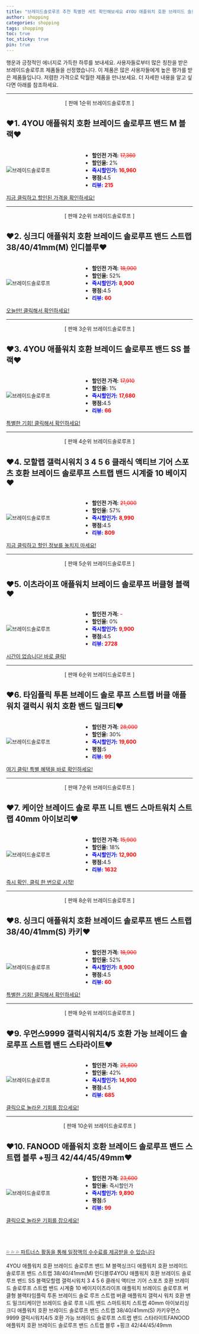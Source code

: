 ```yaml
---
title: "브레이드솔로루프 추천 특별한 세트 확인해보세요 4YOU 애플워치 호환 브레이드 솔로루프"
author: shopping
categories: shopping
tags: shopping
toc: true
toc_sticky: true
pin: true
---
```

행운과 긍정적인 에너지로 가득한 하루를 보내세요. 사용자들로부터 많은 칭찬을 받은 브레이드솔로루프 제품들을 선정했습니다. 이 제품은 많은 사용자들에게 높은 평가를 받은 제품들입니다. 저렴한 가격으로 탁월한 제품을 만나보세요. 더 자세한 내용을 알고 싶다면 아래를 참조하세요.

---
<p class="toplist" style="margin: 0 auto; display: block; width: fit-content;">[ 판매 1순위 브레이드솔로루프 ]</p>

<h2><strong>❤️1. 4YOU 애플워치 호환 브레이드 솔로루프 밴드 M 블랙❤️</strong></h2>

<div style="display: flex; align-items: center;">
    <div style="flex: 0.4;">
        <img src="https://thumbnail9.coupangcdn.com/thumbnails/remote/230x230ex/image/rs_quotation_api/3jws5wuo/0978d711ef294ff7a2cf38c92a0ca0af.jpg" alt="브레이드솔로루프" style="max-width: 100%;">
    </div>
    <div style="flex: 0.6; margin-left: 10px;">
        <ul>
            <li><strong>할인전 가격:</strong> <del style="color: red;">17,360</del></li>
            <li><strong>할인율:</strong> 2%</li>
            <li><span style='color:blue'><strong>즉시할인가:</strong></span> <span style='color:red'><strong>16,960</strong></span></li>
            <li><strong>평점:</strong>4.5</li>
            <li><span style='color:blue'><strong>리뷰:</strong></span> <span style='color:red'><strong>215</strong></span></li>
        </ul>
    </div>
</div>
<div class="center">
    <a href="https://William4Davisa.github.io?lptag=AF9450613&subid=githubio&pageKey=5392884259&traceid=V0-153&itemId=8047165357&vendorItemId=75335732832" class="myButton">
        지금 클릭하고 할인된 가격을 확인하세요!
    </a>
</div>


---
<p class="toplist" style="margin: 0 auto; display: block; width: fit-content;">[ 판매 2순위 브레이드솔로루프 ]</p>

<h2><strong>❤️2. 싱크디 애플워치 호환 브레이드 솔로루프 밴드 스트랩 38/40/41mm(M) 인디블루❤️</strong></h2>

<div style="display: flex; align-items: center;">
    <div style="flex: 0.4;">
        <img src="https://thumbnail10.coupangcdn.com/thumbnails/remote/230x230ex/image/vendor_inventory/79bc/8409bbaa78e0cc1268c1d6a5b659bebed20ba953891b59f846a0ae3537f0.jpg" alt="브레이드솔로루프" style="max-width: 100%;">
    </div>
    <div style="flex: 0.6; margin-left: 10px;">
        <ul>
            <li><strong>할인전 가격:</strong> <del style="color: red;">18,900</del></li>
            <li><strong>할인율:</strong> 52%</li>
            <li><span style='color:blue'><strong>즉시할인가:</strong></span> <span style='color:red'><strong>8,900</strong></span></li>
            <li><strong>평점:</strong>4.5</li>
            <li><span style='color:blue'><strong>리뷰:</strong></span> <span style='color:red'><strong>60</strong></span></li>
        </ul>
    </div>
</div>
<div class="center">
    <a href="https://William4Davisa.github.io?lptag=AF9450613&subid=githubio&pageKey=7915018083&traceid=V0-153&itemId=21727398526&vendorItemId=88776597036" class="myButton">
        오늘만! 클릭해서 확인하세요!
    </a>
</div>


---
<p class="toplist" style="margin: 0 auto; display: block; width: fit-content;">[ 판매 3순위 브레이드솔로루프 ]</p>

<h2><strong>❤️3. 4YOU 애플워치 호환 브레이드 솔로루프 밴드 SS 블랙❤️</strong></h2>

<div style="display: flex; align-items: center;">
    <div style="flex: 0.4;">
        <img src="https://thumbnail9.coupangcdn.com/thumbnails/remote/230x230ex/image/rs_quotation_api/3jws5wuo/0978d711ef294ff7a2cf38c92a0ca0af.jpg" alt="브레이드솔로루프" style="max-width: 100%;">
    </div>
    <div style="flex: 0.6; margin-left: 10px;">
        <ul>
            <li><strong>할인전 가격:</strong> <del style="color: red;">17,910</del></li>
            <li><strong>할인율:</strong> 1%</li>
            <li><span style='color:blue'><strong>즉시할인가:</strong></span> <span style='color:red'><strong>17,680</strong></span></li>
            <li><strong>평점:</strong>4.5</li>
            <li><span style='color:blue'><strong>리뷰:</strong></span> <span style='color:red'><strong>66</strong></span></li>
        </ul>
    </div>
</div>
<div class="center">
    <a href="https://William4Davisa.github.io?lptag=AF9450613&subid=githubio&pageKey=7755638766&traceid=V0-153&itemId=8047158373&vendorItemId=75335724363" class="myButton">
        특별한 기회! 클릭해서 확인하세요!
    </a>
</div>


---
<p class="toplist" style="margin: 0 auto; display: block; width: fit-content;">[ 판매 4순위 브레이드솔로루프 ]</p>

<h2><strong>❤️4. 모할랩 갤럭시워치 3 4 5 6 클래식 액티브 기어 스포츠 호환 브레이드 솔로루프 스트랩 밴드 시계줄 10 베이지❤️</strong></h2>

<div style="display: flex; align-items: center;">
    <div style="flex: 0.4;">
        <img src="https://thumbnail9.coupangcdn.com/thumbnails/remote/230x230ex/image/vendor_inventory/9c19/5cde8124124bbd0cea3fad64083a77f2689a7d9d5cf5e1ac0d27f7bf14f6.png" alt="브레이드솔로루프" style="max-width: 100%;">
    </div>
    <div style="flex: 0.6; margin-left: 10px;">
        <ul>
            <li><strong>할인전 가격:</strong> <del style="color: red;">21,000</del></li>
            <li><strong>할인율:</strong> 57%</li>
            <li><span style='color:blue'><strong>즉시할인가:</strong></span> <span style='color:red'><strong>8,990</strong></span></li>
            <li><strong>평점:</strong>4.5</li>
            <li><span style='color:blue'><strong>리뷰:</strong></span> <span style='color:red'><strong>809</strong></span></li>
        </ul>
    </div>
</div>
<div class="center">
    <a href="https://William4Davisa.github.io?lptag=AF9450613&subid=githubio&pageKey=7680277838&traceid=V0-153&itemId=20263547995&vendorItemId=87350972577" class="myButton">
        지금 클릭하고 할인 정보를 놓치지 마세요!
    </a>
</div>


---
<p class="toplist" style="margin: 0 auto; display: block; width: fit-content;">[ 판매 5순위 브레이드솔로루프 ]</p>

<h2><strong>❤️5. 이츠라이프 애플워치 브레이드 솔로루프 버클형 블랙❤️</strong></h2>

<div style="display: flex; align-items: center;">
    <div style="flex: 0.4;">
        <img src="https://thumbnail8.coupangcdn.com/thumbnails/remote/230x230ex/image/retail/images/2022/12/12/13/9/ec97314b-6f4d-4596-a40c-379667c51e5b.jpg" alt="브레이드솔로루프" style="max-width: 100%;">
    </div>
    <div style="flex: 0.6; margin-left: 10px;">
        <ul>
            <li><strong>할인전 가격:</strong> <del style="color: red;">-</del></li>
            <li><strong>할인율:</strong> 0%</li>
            <li><span style='color:blue'><strong>즉시할인가:</strong></span> <span style='color:red'><strong>9,900</strong></span></li>
            <li><strong>평점:</strong>4.5</li>
            <li><span style='color:blue'><strong>리뷰:</strong></span> <span style='color:red'><strong>2728</strong></span></li>
        </ul>
    </div>
</div>
<div class="center">
    <a href="https://William4Davisa.github.io?lptag=AF9450613&subid=githubio&pageKey=6988286454&traceid=V0-153&itemId=17095085638&vendorItemId=84268948546" class="myButton">
        시간이 없습니다! 바로 클릭!
    </a>
</div>


---
<p class="toplist" style="margin: 0 auto; display: block; width: fit-content;">[ 판매 6순위 브레이드솔로루프 ]</p>

<h2><strong>❤️6. 타임플릭 투톤 브레이드 솔로 루프 스트랩 버클 애플워치 갤럭시 워치 호환 밴드 밀크티❤️</strong></h2>

<div style="display: flex; align-items: center;">
    <div style="flex: 0.4;">
        <img src="https://thumbnail8.coupangcdn.com/thumbnails/remote/230x230ex/image/vendor_inventory/5296/bcd0fd09e8eefbd6a69432b80236065509ee6a24684f64f7c02ba6d9f64c.jpg" alt="브레이드솔로루프" style="max-width: 100%;">
    </div>
    <div style="flex: 0.6; margin-left: 10px;">
        <ul>
            <li><strong>할인전 가격:</strong> <del style="color: red;">28,000</del></li>
            <li><strong>할인율:</strong> 30%</li>
            <li><span style='color:blue'><strong>즉시할인가:</strong></span> <span style='color:red'><strong>19,600</strong></span></li>
            <li><strong>평점:</strong>5</li>
            <li><span style='color:blue'><strong>리뷰:</strong></span> <span style='color:red'><strong>99</strong></span></li>
        </ul>
    </div>
</div>
<div class="center">
    <a href="https://William4Davisa.github.io?lptag=AF9450613&subid=githubio&pageKey=7942708518&traceid=V0-153&itemId=21882572764&vendorItemId=88930655383" class="myButton">
        여기 클릭! 특별 혜택을 바로 확인하세요!
    </a>
</div>


---
<p class="toplist" style="margin: 0 auto; display: block; width: fit-content;">[ 판매 7순위 브레이드솔로루프 ]</p>

<h2><strong>❤️7. 케이안 브레이드 솔로 루프 니트 밴드 스마트워치 스트랩 40mm 아이보리❤️</strong></h2>

<div style="display: flex; align-items: center;">
    <div style="flex: 0.4;">
        <img src="https://thumbnail8.coupangcdn.com/thumbnails/remote/230x230ex/image/retail/images/9197891433917586-8bc0f83c-a1cd-481d-ba72-9e1d23293d3e.jpg" alt="브레이드솔로루프" style="max-width: 100%;">
    </div>
    <div style="flex: 0.6; margin-left: 10px;">
        <ul>
            <li><strong>할인전 가격:</strong> <del style="color: red;">15,900</del></li>
            <li><strong>할인율:</strong> 18%</li>
            <li><span style='color:blue'><strong>즉시할인가:</strong></span> <span style='color:red'><strong>12,900</strong></span></li>
            <li><strong>평점:</strong>4.5</li>
            <li><span style='color:blue'><strong>리뷰:</strong></span> <span style='color:red'><strong>1632</strong></span></li>
        </ul>
    </div>
</div>
<div class="center">
    <a href="https://William4Davisa.github.io?lptag=AF9450613&subid=githubio&pageKey=7022644105&traceid=V0-153&itemId=17302345064&vendorItemId=84473233705" class="myButton">
        즉시 확인, 클릭 한 번으로 시작!
    </a>
</div>


---
<p class="toplist" style="margin: 0 auto; display: block; width: fit-content;">[ 판매 8순위 브레이드솔로루프 ]</p>

<h2><strong>❤️8. 싱크디 애플워치 호환 브레이드 솔로루프 밴드 스트랩 38/40/41mm(S) 카키❤️</strong></h2>

<div style="display: flex; align-items: center;">
    <div style="flex: 0.4;">
        <img src="https://thumbnail7.coupangcdn.com/thumbnails/remote/230x230ex/image/vendor_inventory/5e49/2173a2f9c270942b22f99e765d0af3c7bb8a117f25b38195e4439d84c708.jpg" alt="브레이드솔로루프" style="max-width: 100%;">
    </div>
    <div style="flex: 0.6; margin-left: 10px;">
        <ul>
            <li><strong>할인전 가격:</strong> <del style="color: red;">18,900</del></li>
            <li><strong>할인율:</strong> 52%</li>
            <li><span style='color:blue'><strong>즉시할인가:</strong></span> <span style='color:red'><strong>8,900</strong></span></li>
            <li><strong>평점:</strong>4.5</li>
            <li><span style='color:blue'><strong>리뷰:</strong></span> <span style='color:red'><strong>60</strong></span></li>
        </ul>
    </div>
</div>
<div class="center">
    <a href="https://William4Davisa.github.io?lptag=AF9450613&subid=githubio&pageKey=7915018083&traceid=V0-153&itemId=21727398541&vendorItemId=88776597076" class="myButton">
        특별한 기회! 클릭해서 확인하세요!
    </a>
</div>


---
<p class="toplist" style="margin: 0 auto; display: block; width: fit-content;">[ 판매 9순위 브레이드솔로루프 ]</p>

<h2><strong>❤️9. 우먼스9999 갤럭시워치4/5 호환 가능 브레이드 솔로루프 스트랩 밴드 스타라이트❤️</strong></h2>

<div style="display: flex; align-items: center;">
    <div style="flex: 0.4;">
        <img src="https://thumbnail6.coupangcdn.com/thumbnails/remote/230x230ex/image/vendor_inventory/f90a/b392cd77eec5f4b5a1d84eaff4700ed019f3a1c2163b11a1470b5ad3d8dd.jpg" alt="브레이드솔로루프" style="max-width: 100%;">
    </div>
    <div style="flex: 0.6; margin-left: 10px;">
        <ul>
            <li><strong>할인전 가격:</strong> <del style="color: red;">25,800</del></li>
            <li><strong>할인율:</strong> 42%</li>
            <li><span style='color:blue'><strong>즉시할인가:</strong></span> <span style='color:red'><strong>14,900</strong></span></li>
            <li><strong>평점:</strong>4.5</li>
            <li><span style='color:blue'><strong>리뷰:</strong></span> <span style='color:red'><strong>685</strong></span></li>
        </ul>
    </div>
</div>
<div class="center">
    <a href="https://William4Davisa.github.io?lptag=AF9450613&subid=githubio&pageKey=7680293883&traceid=V0-153&itemId=16094006752&vendorItemId=83229545847" class="myButton">
        클릭으로 놀라운 기회를 잡으세요!
    </a>
</div>


---
<p class="toplist" style="margin: 0 auto; display: block; width: fit-content;">[ 판매 10순위 브레이드솔로루프 ]</p>

<h2><strong>❤️10. FANOOD 애플워치 호환 브레이드 솔로루프 밴드 스트랩 블루 +핑크 42/44/45/49mm❤️</strong></h2>

<div style="display: flex; align-items: center;">
    <div style="flex: 0.4;">
        <img src="https://thumbnail10.coupangcdn.com/thumbnails/remote/230x230ex/image/vendor_inventory/b92c/9017ca1a7ebd4228188b7213ea858048fb69631b2f3d0d04ab33d2cd60c2.jpg" alt="브레이드솔로루프" style="max-width: 100%;">
    </div>
    <div style="flex: 0.6; margin-left: 10px;">
        <ul>
            <li><strong>할인전 가격:</strong> <del style="color: red;">23,600</del></li>
            <li><strong>할인율:</strong> 즉시할인가</li>
            <li><span style='color:blue'><strong>즉시할인가:</strong></span> <span style='color:red'><strong>9,890</strong></span></li>
            <li><strong>평점:</strong>5</li>
            <li><span style='color:blue'><strong>리뷰:</strong></span> <span style='color:red'><strong>99</strong></span></li>
        </ul>
    </div>
</div>
<div class="center">
    <a href="https://William4Davisa.github.io?lptag=AF9450613&subid=githubio&pageKey=8232430645&traceid=V0-153&itemId=23695505973&vendorItemId=90720613974" class="myButton">
        클릭으로 놀라운 기회를 잡으세요!
    </a>
</div>

<br><br><br>[💦 💦 💦 파트너스 활동을 통해 일정액의 수수료를 제공받을 수 있습니다](https://link.coupang.com/a/bcpT2c)<br><br>4YOU 애플워치 호환 브레이드 솔로루프 밴드 M 블랙싱크디 애플워치 호환 브레이드 솔로루프 밴드 스트랩 38/40/41mm(M) 인디블루4YOU 애플워치 호환 브레이드 솔로루프 밴드 SS 블랙모할랩 갤럭시워치 3 4 5 6 클래식 액티브 기어 스포츠 호환 브레이드 솔로루프 스트랩 밴드 시계줄 10 베이지이츠라이프 애플워치 브레이드 솔로루프 버클형 블랙타임플릭 투톤 브레이드 솔로 루프 스트랩 버클 애플워치 갤럭시 워치 호환 밴드 밀크티케이안 브레이드 솔로 루프 니트 밴드 스마트워치 스트랩 40mm 아이보리싱크디 애플워치 호환 브레이드 솔로루프 밴드 스트랩 38/40/41mm(S) 카키우먼스9999 갤럭시워치4/5 호환 가능 브레이드 솔로루프 스트랩 밴드 스타라이트FANOOD 애플워치 호환 브레이드 솔로루프 밴드 스트랩 블루 +핑크 42/44/45/49mm
